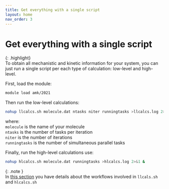 ```yaml
---
title: Get everything with a single script
layout: home
nav_order: 3
---
```


# Get everything with a single script

{: .highlight}  
To obtain all mechanistic and kinetic information for your system, you can just run a single script per each type of calculation: low-level and high-level.  

First, load the module:
```bash
module load amk/2021
```
Then run the low-level calculations:
```bash
nohup llcalcs.sh molecule.dat ntasks niter runningtasks >llcalcs.log 2>&1 &
```
where:  
<code>molecule</code> is the name of your molecule  
<code>ntasks</code> is the number of tasks per iteration  
<code>niter</code> is the number of iterations  
<code>runningtasks</code> is the number of simultaneous parallel tasks   

Finally, run the high-level calculations use:
```bash
nohup hlcalcs.sh molecule.dat runningtasks >hlcalcs.log 2>&1 &
```
{: .note }   
In [this section](https://emartineznunez.github.io/AutoMeKin/docs/scripts.html) you have details about the workflows involved in `llcals.sh` and `hlcalcs.sh`   
